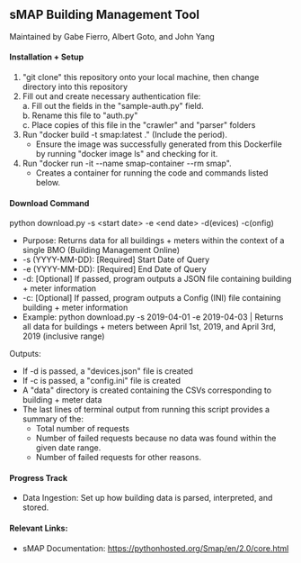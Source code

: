 ## sMAP Building Management Tool
Maintained by Gabe Fierro, Albert Goto, and John Yang  

#### Installation + Setup
1. "git clone" this repository onto your local machine, then change directory into this repository
2. Fill out and create necessary authentication file:  
    a. Fill out the fields in the "sample-auth.py" field.  
    b. Rename this file to "auth.py"  
    c. Place copies of this file in the "crawler" and "parser" folders
3. Run "docker build -t smap:latest ." (Include the period).
    * Ensure the image was successfully generated from this Dockerfile by running "docker image ls" and checking for it.
4. Run "docker run -it --name smap-container --rm smap".
    * Creates a container for running the code and commands listed below.

#### Download Command
python download.py -s &lt;start date&gt; -e &lt;end date&gt; -d(evices) -c(onfig)
* Purpose: Returns data for all buildings + meters within the context of a single BMO (Building Management Online)
* -s (YYYY-MM-DD): [Required] Start Date of Query
* -e (YYYY-MM-DD): [Required] End Date of Query
* -d: [Optional] If passed, program outputs a JSON file containing building + meter information
* -c: [Optional] If passed, program outputs a Config (INI) file containing building + meter information
* Example: python download.py -s 2019-04-01 -e 2019-04-03 | Returns all data for buildings + meters between April 1st, 2019, and April 3rd, 2019 (inclusive range)

Outputs:
* If -d is passed, a "devices.json" file is created
* If -c is passed, a "config.ini" file is created
* A "data" directory is created containing the CSVs corresponding to building + meter data
* The last lines of terminal output from running this script provides a summary of the:
    * Total number of requests
    * Number of failed requests because no data was found within the given date range.
    * Number of failed requests for other reasons.

#### Progress Track
* Data Ingestion: Set up how building data is parsed, interpreted, and stored.

#### Relevant Links:
- sMAP Documentation: https://pythonhosted.org/Smap/en/2.0/core.html

